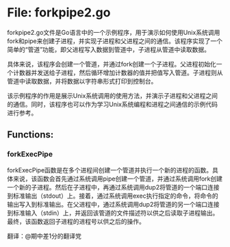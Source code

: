 # File: forkpipe2.go

forkpipe2.go文件是Go语言中的一个示例程序，用于演示如何使用Unix系统调用fork和pipe来创建子进程，并实现子进程和父进程之间的通信。该程序实现了一个简单的“管道”功能，即父进程写入数据到管道中，子进程从管道中读取数据。

具体来说，该程序会创建一个管道，并通过fork创建一个子进程。父进程初始化一个计数器并发送给子进程，然后循环增加计数器的值并把值写入管道。子进程则从管道中读取数据，并将数据以字符串形式打印到控制台。

该示例程序的作用是展示Unix系统调用的使用方法，并演示子进程和父进程之间的通信。同时，该程序也可以作为学习Unix系统编程和进程之间通信的示例代码进行参考。

## Functions:

### forkExecPipe

forkExecPipe函数是在多个进程间创建一个管道并执行一个新的进程的函数。具体来说，该函数会首先通过系统调用pipe创建一个管道，并通过系统调用fork创建一个新的子进程。然后在子进程中，再通过系统调用dup2将管道的一个端口连接到标准输出（stdout）上。接着，通过系统调用exec执行指定的命令，将命令的输出写入到标准输出。在父进程中，通过系统调用dup2将管道的另一个端口连接到标准输入（stdin）上，并返回该管道的文件描述符以供之后读取子进程输出。最终，该函数返回子进程的进程号以供之后的操作。 

翻译：@期中差1分的翻译党



